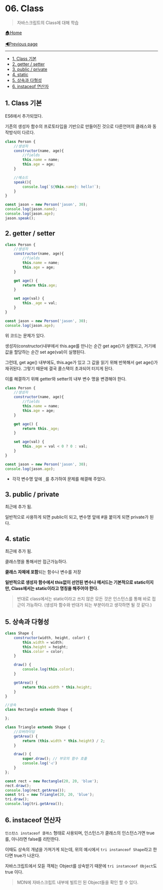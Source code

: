 # 06. Class

> 자바스크립트의 Class에 대해 학습

[🏠Home](https://github.com/batboy118/Study_Note)

[◀Previous page ](./README.md)

---

<!-- TOC -->

- [1. Class 기본](#1-class-기본)
- [2. getter / setter](#2-getter--setter)
- [3. public / private](#3-public--private)
- [4. static](#4-static)
- [5. 상속과 다형성](#5-상속과-다형성)
- [6. instaceof 연산자](#6-instaceof-연산자)

<!-- /TOC -->

## 1. Class 기본

ES6에서 추가되었다.

기존의 생성자 함수의 프로토타입을 기반으로 만들어진 것으로 다른언어의 클래스와 동작방식이 다르다.

```js
class Person {
	//생성자
	constructor(name, age){
		//fields
		this.name = name;
		this.age = age;
	}

	//메소드
	speak(){
        console.log(`${this.name}: hello!`);
    }
}

const jason = new Person('jason', 30);
console.log(jason.name);
console.log(jason.age);
jason.speak();
```

## 2. getter / setter

```js
class Person {
	//생성자
	constructor(name, age){
		//fields
		this.name = name;
		this.age = age;
	}

	get age() {
        return this.age;
    }

    set age(val) {
        this._age = val;
    }
}

const jason = new Person('jason', 30);
console.log(jason.age);
```

위 코드는 문제가 있다.

생성자(constructor)내부에서 this.age를 만나는 순간 get age()가 실행되고, 거기에 값을 할당하는 순간 set age(val)이 실행된다.

그런데, get age() 내부에도, this.age가 있고 그 값을 읽기 위해 반복해서 get age()가 재귀된다. 그렇기 때문에 결국 콜스택이 초과되어 터지게 된다.

이를 해결하기 위해 getter와 setter의 내부 변수 명을 변경해야 한다.

```js
class Person {
	//생성자
	constructor(name, age){
		//fields
		this.name = name;
		this.age = age;
	}

	get age() {
        return this._age;
    }

    set age(val) {
        this._age = val < 0 ? 0 : val;
    }
}

const jason = new Person('jason', 30);
console.log(jason.age);
```

- 각각 변수명 앞에 `_`를 추가하여 문제를 해결해 주었다.

## 3. public / private

최근에 추가 됨.

일반적으로 사용하게 되면 public이 되고, 변수명 앞에 #을 붙이게 되면 private가 된다.

## 4. static

최근에 추가 됨.

클래스명을 통해서만 접근가능하다.

**클래스 자체에 포함**되는 함수나 변수를 저장

**일반적으로 생성자 함수에서 this없이 선언된 변수나 메서드는 기본적으로 static이지만, Class에서는 static이라고 명칭을 해주어야 한다.**

> 반대로 class에서는 static이라고 쓰지 않은 모든 것은 인스턴스를 통해 바로 접근이 가능하다. (생성자 함수와 반대가 되는 부분이라고 생각하면 될 것 같다.)

## 5. 상속과 다형성

```js
class Shape {
    constructor(width, height, color) {
        this.width = width;
        this.height = height;
        this.color = color;
    }

    draw() {
        console.log(this.color);
    }

    getArea() {
        return this.width * this.height;
    }
}

//상속
class Rectangle extends Shape {

};

class Triangle extends Shape {
    //오버라이딩
    getArea() {
        return (this.width * this.height) / 2;
    }

    draw() {
        super.draw(); // 부모의 함수 호출
        console.log('◁')
    }
};

const rect = new Rectangle(20, 20, 'blue');
rect.draw();
console.log(rect.getArea());
const tri = new Triangle(20, 20, 'blue');
tri.draw();
console.log(tri.getArea());
```

## 6. instaceof 연산자

`인스턴스 instaceof 클래스` 형태로 사용되며, 인스턴스가 클래스의 인스턴스가면 true를, 아니라면 false를 리턴한다.

이때도 상속의 개념을 가져가게 되는데, 위의 예시에서 `tri instanceof Shape`라고 한다면 true가 나온다.

자바스크립트에서 모듣 객체는 Object를 상속받기 때문에 `tri instanceof Object`도 true 이다.

> MDN에 자바스크립트 내부에 빌트인 된 Object들을 확인 할 수 있다.
